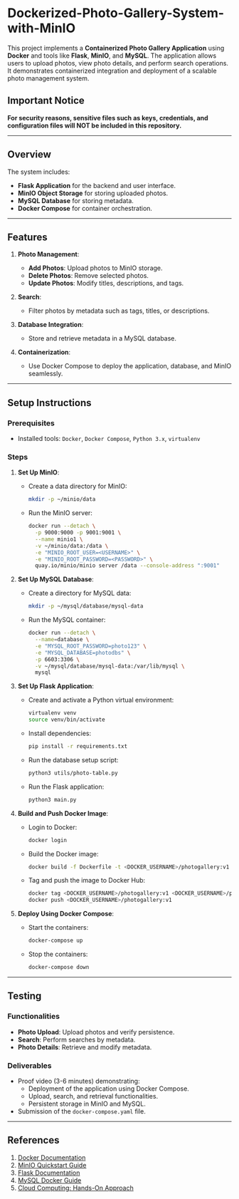# Dockerized-Photo-Gallery-System-with-MinIO

This project implements a **Containerized Photo Gallery Application** using **Docker** and tools like **Flask**, **MinIO**, and **MySQL**. The application allows users to upload photos, view photo details, and perform search operations. It demonstrates containerized integration and deployment of a scalable photo management system.

## Important Notice
**For security reasons, sensitive files such as keys, credentials, and configuration files will NOT be included in this repository.**

---

## Overview

The system includes:
- **Flask Application** for the backend and user interface.
- **MinIO Object Storage** for storing uploaded photos.
- **MySQL Database** for storing metadata.
- **Docker Compose** for container orchestration.

---

## Features

1. **Photo Management**:
   - **Add Photos**: Upload photos to MinIO storage.
   - **Delete Photos**: Remove selected photos.
   - **Update Photos**: Modify titles, descriptions, and tags.

2. **Search**:
   - Filter photos by metadata such as tags, titles, or descriptions.

3. **Database Integration**:
   - Store and retrieve metadata in a MySQL database.

4. **Containerization**:
   - Use Docker Compose to deploy the application, database, and MinIO seamlessly.

---

## Setup Instructions

### Prerequisites

- Installed tools: `Docker`, `Docker Compose`, `Python 3.x`, `virtualenv`

### Steps

1. **Set Up MinIO**:
   - Create a data directory for MinIO:
     ```bash
     mkdir -p ~/minio/data
     ```
   - Run the MinIO server:
     ```bash
     docker run --detach \
       -p 9000:9000 -p 9001:9001 \
       --name minio1 \
       -v ~/minio/data:/data \
       -e "MINIO_ROOT_USER=<USERNAME>" \
       -e "MINIO_ROOT_PASSWORD=<PASSWORD>" \
       quay.io/minio/minio server /data --console-address ":9001"
     ```

2. **Set Up MySQL Database**:
   - Create a directory for MySQL data:
     ```bash
     mkdir -p ~/mysql/database/mysql-data
     ```
   - Run the MySQL container:
     ```bash
     docker run --detach \
       --name=database \
       -e "MYSQL_ROOT_PASSWORD=photo123" \
       -e "MYSQL_DATABASE=photodbs" \
       -p 6603:3306 \
       -v ~/mysql/database/mysql-data:/var/lib/mysql \
       mysql
     ```

3. **Set Up Flask Application**:
   - Create and activate a Python virtual environment:
     ```bash
     virtualenv venv
     source venv/bin/activate
     ```
   - Install dependencies:
     ```bash
     pip install -r requirements.txt
     ```
   - Run the database setup script:
     ```bash
     python3 utils/photo-table.py
     ```
   - Run the Flask application:
     ```bash
     python3 main.py
     ```

4. **Build and Push Docker Image**:
   - Login to Docker:
     ```bash
     docker login
     ```
   - Build the Docker image:
     ```bash
     docker build -f Dockerfile -t <DOCKER_USERNAME>/photogallery:v1 .
     ```
   - Tag and push the image to Docker Hub:
     ```bash
     docker tag <DOCKER_USERNAME>/photogallery:v1 <DOCKER_USERNAME>/photogallery:v1
     docker push <DOCKER_USERNAME>/photogallery:v1
     ```

5. **Deploy Using Docker Compose**:
   - Start the containers:
     ```bash
     docker-compose up
     ```
   - Stop the containers:
     ```bash
     docker-compose down
     ```

---

## Testing

### Functionalities
- **Photo Upload**: Upload photos and verify persistence.
- **Search**: Perform searches by metadata.
- **Photo Details**: Retrieve and modify metadata.

### Deliverables
- Proof video (3-6 minutes) demonstrating:
  - Deployment of the application using Docker Compose.
  - Upload, search, and retrieval functionalities.
  - Persistent storage in MinIO and MySQL.
- Submission of the `docker-compose.yaml` file.

---

## References

1. [Docker Documentation](https://docs.docker.com/)
2. [MinIO Quickstart Guide](https://docs.min.io/docs/minio-docker-quickstart-guide)
3. [Flask Documentation](https://flask.palletsprojects.com/)
4. [MySQL Docker Guide](https://hub.docker.com/_/mysql)
5. [Cloud Computing: Hands-On Approach](https://www.amazon.com/dp/0996025591)
